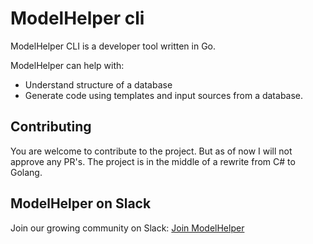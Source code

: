 # ModelHelper cli

ModelHelper CLI is a developer tool written in Go.

ModelHelper can help with:

- Understand structure of a database
- Generate code using templates and input sources from a database.

## Contributing

You are welcome to contribute to the project. But as of now I will not approve any PR's. The project is in the middle of a rewrite from C# to Golang.

## ModelHelper on Slack

Join our growing community on Slack: [Join ModelHelper]( https://join.slack.com/t/model-helper/shared_invite/zt-ow6ahgpj-OzpdeAvcPHlE58Tai~1oFg)
